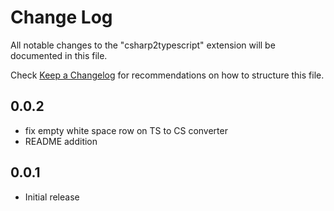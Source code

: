 # Change Log

All notable changes to the "csharp2typescript" extension will be documented in this file.

Check [Keep a Changelog](http://keepachangelog.com/) for recommendations on how to structure this file.

## 0.0.2
* fix empty white space row on TS to CS converter
* README addition

## 0.0.1
* Initial release